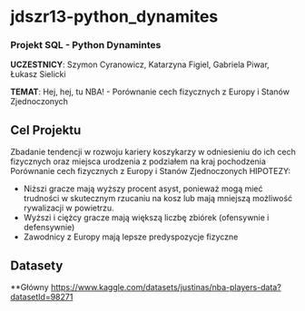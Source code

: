 # jdszr13-python_dynamites
### Projekt SQL - Python Dynamintes
**UCZESTNICY**: Szymon Cyranowicz, Katarzyna Figiel, Gabriela Piwar, Łukasz Sielicki

**TEMAT**: Hej, hej, tu NBA! - Porównanie cech fizycznych z Europy i Stanów Zjednoczonych

## Cel Projektu
Zbadanie tendencji w rozwoju kariery koszykarzy w odniesieniu do ich cech fizycznych oraz miejsca urodzenia z podziałem na kraj pochodzenia
Porównanie cech fizycznych z Europy i Stanów Zjednoczonych
HIPOTEZY: 
  - Niższi gracze mają wyższy procent asyst, ponieważ mogą mieć trudności w skutecznym rzucaniu na kosz lub mają mniejszą możliwość rywalizacji w powietrzu.
  - Wyższi i ciężcy gracze mają większą liczbę zbiórek (ofensywnie i defensywnie)
  - Zawodnicy z Europy mają lepsze predyspozycje fizyczne 

## Datasety
**Główny
https://www.kaggle.com/datasets/justinas/nba-players-data?datasetId=98271
